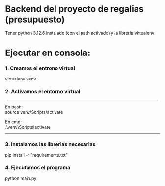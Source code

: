 # Backend del proyecto de regalias (presupuesto)

Tener python 3.12.6 instalado (con el path activado) y la libreria virtualenv

# Ejecutar en consola:
### 1. Creamos el entrono virtual

virtualenv venv

### 2. Activamos el entorno virtual

-----------------------------

En bash:<br>
source venv/Scripts/activate

En cmd:<br>
.\venv\Scripts\activate

-----------------------------

### 3. Instalamos las librerias necesarias

pip install -r "requirements.txt"

### 4. Ejecutamos el programa

python main.py